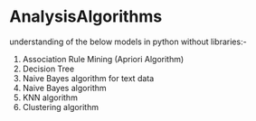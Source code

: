 # AnalysisAlgorithms

understanding of the below models in python without libraries:- 

1.   Association Rule Mining (Apriori Algorithm) 
2.   Decision Tree 
3.   Naive Bayes algorithm for text data 
4.   Naive Bayes algorithm 
5.   KNN algorithm 
6.   Clustering algorithm
